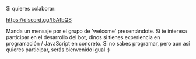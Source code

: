 

Si quieres colaborar: 

https://discord.gg/f5AfbQS

Manda un mensaje por el grupo de 'welcome' presentándote.
Si te interesa participar en el desarrollo del bot, dinos si tienes experiencia en programación / JavaScript en concreto.
Si no sabes programar, pero aun así quieres participar, serás bienvenido igual :)